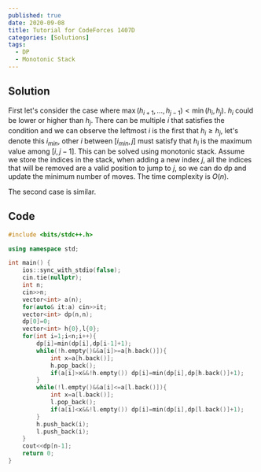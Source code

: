 ```yaml
---
published: true
date: 2020-09-08
title: Tutorial for CodeForces 1407D
categories: [Solutions]
tags:
  - DP
  - Monotonic Stack
---
```




## Solution

First let's consider the case where $\max(h_{i + 1}, \ldots, h_{j - 1}) < \min(h_i, h_j)$. $h_i$ could be lower or higher than $h_j$. There can be multiple $i$ that satisfies the condition and we can observe the leftmost $i$ is the first that $h_i\ge h_j$, let's denote this $i_{min}$, other $i$ between $[i_{min},j]$ must satisfy that $h_i$ is the maximum value among $[i,j-1]$. This can be solved using monotonic stack. Assume we store the indices in the stack, when adding a new index $j$, all the indices that will be removed are a valid position to jump to $j$, so we can do dp and update the minimum number of moves. The time complexity is $O(n)$.

The second case is similar.

## Code

```cpp
#include <bits/stdc++.h>

using namespace std;

int main() {
    ios::sync_with_stdio(false);
    cin.tie(nullptr);
    int n;
    cin>>n;
    vector<int> a(n);
    for(auto& it:a) cin>>it;
    vector<int> dp(n,n);
    dp[0]=0;
    vector<int> h{0},l{0};
    for(int i=1;i<n;i++){
        dp[i]=min(dp[i],dp[i-1]+1);
        while(!h.empty()&&a[i]>=a[h.back()]){
            int x=a[h.back()];
            h.pop_back();
            if(a[i]>x&&!h.empty()) dp[i]=min(dp[i],dp[h.back()]+1);
        }
        while(!l.empty()&&a[i]<=a[l.back()]){
            int x=a[l.back()];
            l.pop_back();
            if(a[i]<x&&!l.empty()) dp[i]=min(dp[i],dp[l.back()]+1);
        }
        h.push_back(i);
        l.push_back(i);
    }
    cout<<dp[n-1];
    return 0;
}
```

